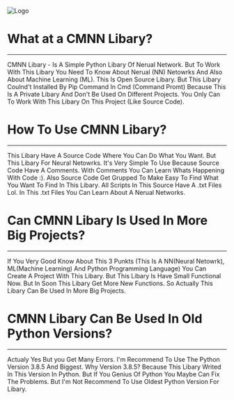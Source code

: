   ![Logo](https://user-images.githubusercontent.com/113279394/189626531-a7b556ce-311e-49c9-bfad-10a171f41247.png)

# What at a CMNN Libary?
-----
CMNN Libary - Is A Simple Python Libary Of Nerual Network. But To Work With This Libary You Need To Know About Nerual (NN) Netowrks And Also About Machine Learning
(ML). This Is Open Source Libary. But This Libary Coulnd't Installed By Pip Command In Cmd (Command Promt) Because This Is A Private Libary And Don't Be Used On
Different Projects. You Only Can To Work With This Libary On This Project (Like Source Code). 


# How To Use CMNN Libary?
---
This Libary Have A Source Code Where You Can Do What You Want. But This Libary For Neural Netowrks. It's Very Simple To Use Because Source Code Have A Comments.
With Comments You Can Learn Whats Happening With Code :). Also Source Code Get Grupped To Make Easy To Find What You Want To Find In This Libary. All Scripts
In This Source Have A .txt Files Lol. In This .txt Files You Can Learn About A Nerual Networks.

# Can CMNN Libary Is Used In More Big Projects?
---
If You Very Good Know About This 3 Punkts (This Is A NN(Neural Netowrk), ML(Machine Learning) And Python Programming Language) You Can Create A Project With This 
Libary. But This Libary Is Have Small Functional Now. But In Soon This Libary Get More New Functions. So Actually This Libary Can Be Used In More Big Projects.

# CMNN Libary Can Be Used In Old Python Versions?
--- 
Actualy Yes But you Get Many Errors. I'm Recommend To Use The Python Version 3.8.5 And Biggest. Why Version 3.8.5? Because This Libary Writed In This Version In 
Python. But If You Genius Of Python You Maybe Can Fix The Problems. But I'm Not Recommend To Use Oldest Python Version For Libary. 
